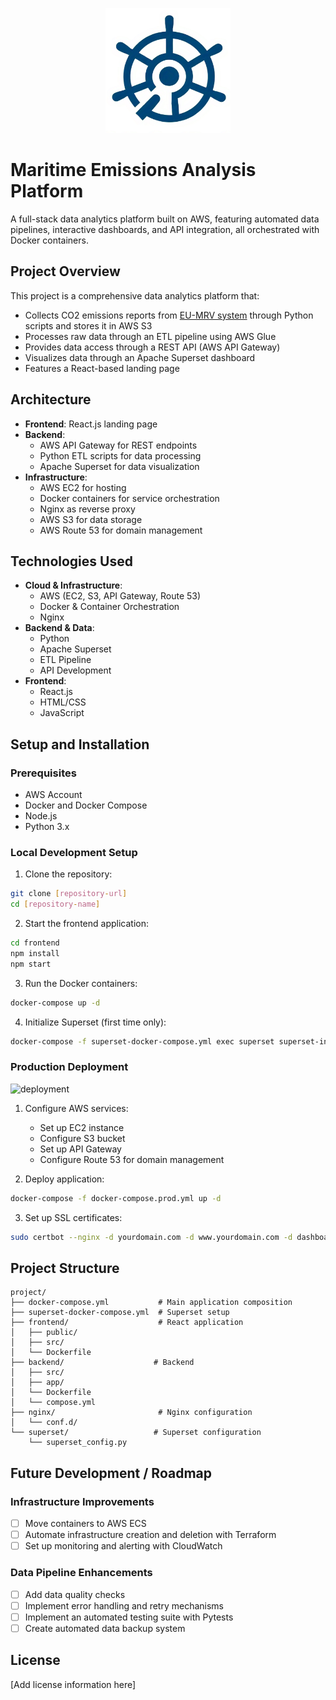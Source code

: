 <p align="center">
  <img src="frontend/public/icon_for_the_name_shipcarbontracker_blue%20(1).png" width="200" height="200">
</p>

# Maritime Emissions Analysis Platform
A full-stack data analytics platform built on AWS, featuring automated data pipelines, interactive dashboards, and API integration, all orchestrated with Docker containers.

## Project Overview
This project is a comprehensive data analytics platform that:
- Collects CO2 emissions reports from <a href="https://mrv.emsa.europa.eu/#public/emission-report" target="_blank">EU-MRV system</a> through Python scripts and stores it in AWS S3
- Processes raw data through an ETL pipeline using AWS Glue
- Provides data access through a REST API (AWS API Gateway)
- Visualizes data through an Apache Superset dashboard
- Features a React-based landing page

## Architecture
- **Frontend**: React.js landing page
- **Backend**: 
  - AWS API Gateway for REST endpoints
  - Python ETL scripts for data processing
  - Apache Superset for data visualization
- **Infrastructure**:
  - AWS EC2 for hosting
  - Docker containers for service orchestration
  - Nginx as reverse proxy
  - AWS S3 for data storage
  - AWS Route 53 for domain management

## Technologies Used
- **Cloud & Infrastructure**:
  - AWS (EC2, S3, API Gateway, Route 53)
  - Docker & Container Orchestration
  - Nginx
- **Backend & Data**:
  - Python
  - Apache Superset
  - ETL Pipeline
  - API Development
- **Frontend**:
  - React.js
  - HTML/CSS
  - JavaScript

## Setup and Installation

### Prerequisites
- AWS Account
- Docker and Docker Compose
- Node.js
- Python 3.x

### Local Development Setup
1. Clone the repository:
```bash
git clone [repository-url]
cd [repository-name]
```

2. Start the frontend application:
```bash
cd frontend
npm install
npm start
```

3. Run the Docker containers:
```bash
docker-compose up -d
```

4. Initialize Superset (first time only):
```bash
docker-compose -f superset-docker-compose.yml exec superset superset-init
```

### Production Deployment
![deployment](https://github.com/user-attachments/assets/10ff226b-9d2e-4d63-8b7d-70c19fb821ca)

1. Configure AWS services:
   - Set up EC2 instance
   - Configure S3 bucket
   - Set up API Gateway
   - Configure Route 53 for domain management

2. Deploy application:
```bash
docker-compose -f docker-compose.prod.yml up -d
```

3. Set up SSL certificates:
```bash
sudo certbot --nginx -d yourdomain.com -d www.yourdomain.com -d dashboard.yourdomain.com
```

## Project Structure
```
project/
├── docker-compose.yml           # Main application composition
├── superset-docker-compose.yml  # Superset setup
├── frontend/                    # React application
│   ├── public/
│   ├── src/
│   └── Dockerfile
├── backend/                    # Backend
│   ├── src/
│   ├── app/
│   └── Dockerfile
│   └── compose.yml
├── nginx/                       # Nginx configuration
│   └── conf.d/
└── superset/                   # Superset configuration
    └── superset_config.py
```

## Future Development / Roadmap
### Infrastructure Improvements
- [ ] Move containers to AWS ECS
- [ ] Automate infrastructure creation and deletion with Terraform
- [ ] Set up monitoring and alerting with CloudWatch

### Data Pipeline Enhancements
- [ ] Add data quality checks
- [ ] Implement error handling and retry mechanisms
- [ ] Implement an automated testing suite with Pytests
- [ ] Create automated data backup system

## License
[Add license information here]
